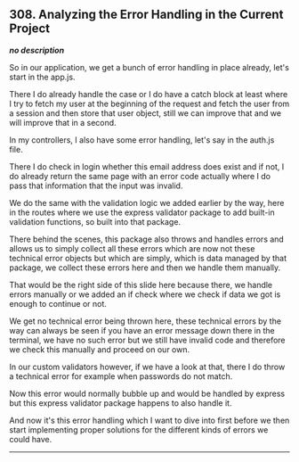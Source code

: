 ## 308. Analyzing the Error Handling in the Current Project

<strong><em>no description</em></strong>

So in our application, we get a bunch of error handling in place already, let's
start in the app.js. 

There I do already handle the case or I do have a catch block at least where I
try to fetch my user at the beginning of the request and fetch the user from a
session and then store that user object, still we can improve that and we will
improve that in a second. 

In my controllers, I also have some error handling, let's say in the auth.js
file. 

There I do check in login whether this email address does exist and if not, I do
already return the same page with an error code actually where I do pass that
information that the input was invalid. 

We do the same with the validation logic we added earlier by the way, here in
the routes where we use the express validator package to add built-in validation
functions, so built into that package. 

There behind the scenes, this package also throws and handles errors and allows
us to simply collect all these errors which are now not these technical error
objects but which are simply, which is data managed by that package, we collect
these errors here and then we handle them manually. 

That would be the right side of this slide here because there, we handle errors
manually or we added an if check where we check if data we got is enough to
continue or not. 

We get no technical error being thrown here, these technical errors by the way
can always be seen if you have an error message down there in the terminal, we
have no such error but we still have invalid code and therefore we check this
manually and proceed on our own. 

In our custom validators however, if we have a look at that, there I do throw a
technical error for example when passwords do not match. 

Now this error would normally bubble up and would be handled by express but this
express validator package happens to also handle it. 

And now it's this error handling which I want to dive into first before we then
start implementing proper solutions for the different kinds of errors we could
have. 

---